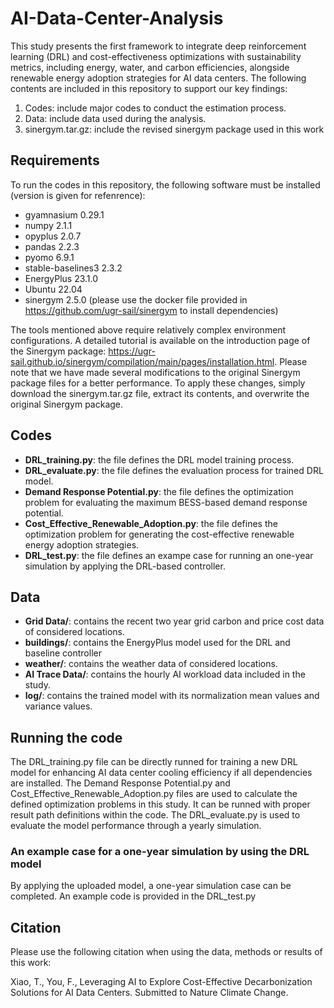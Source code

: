 # AI-Data-Center-Analysis
This study presents the first framework to integrate deep reinforcement learning (DRL) and cost-effectiveness optimizations with sustainability metrics, including energy, water, and carbon efficiencies, alongside renewable energy adoption strategies for AI data centers. The following contents are included in this repository to support our key findings:
1. Codes: include major codes to conduct the estimation process.
2. Data: include data used during the analysis.
3. sinergym.tar.gz: include the revised sinergym package used in this work

## Requirements
To run the codes in this repository, the following software must be installed (version is given for refenrence):
- gyamnasium 0.29.1
- numpy 2.1.1
- opyplus 2.0.7
- pandas 2.2.3
- pyomo 6.9.1
- stable-baselines3 2.3.2
- EnergyPlus 23.1.0
- Ubuntu 22.04
- sinergym 2.5.0 (please use the docker file provided in https://github.com/ugr-sail/sinergym to install dependencies)

The tools mentioned above require relatively complex environment configurations. A detailed tutorial is available on the introduction page of the Sinergym package: https://ugr-sail.github.io/sinergym/compilation/main/pages/installation.html. Please note that we have made several modifications to the original Sinergym package files for a better performance. To apply these changes, simply download the sinergym.tar.gz file, extract its contents, and overwrite the original Sinergym package.

## Codes
- **DRL_training.py**: the file defines the DRL model training process.
- **DRL_evaluate.py**: the file defines the evaluation process for trained DRL model.
- **Demand Response Potential.py**: the file defines the optimization problem for evaluating the maximum BESS-based demand response potential.
- **Cost_Effective_Renewable_Adoption.py**: the file defines the optimization problem for generating the cost-effective renewable energy adoption strategies.
- **DRL_test.py**: the file defines an exampe case for running an one-year simulation by applying the DRL-based controller.

## Data
- **Grid Data/**: contains the recent two year grid carbon and price cost data of considered locations.
- **buildings/**: contains the EnergyPlus model used for the DRL and baseline controller
- **weather/**: contains the weather data of considered locations.
- **AI Trace Data/**: contains the hourly AI workload data included in the study.
- **log/**: contains the trained model with its normalization mean values and variance values.

## Running the code
The DRL_training.py file can be directly runned for training a new DRL model for enhancing AI data center cooling efficiency if all dependencies are installed. The Demand Response Potential.py and Cost_Effective_Renewable_Adoption.py files are used to calculate the defined optimization problems in this study. It can be runned with proper result path definitions within the code. The DRL_evaluate.py is used to evaluate the model performance through a yearly simulation.
### An example case for a one-year simulation by using the DRL model
By applying the uploaded model, a one-year simulation case can be completed. An example code is provided in the DRL_test.py

## Citation
Please use the following citation when using the data, methods or results of this work:

Xiao, T., You, F., Leveraging AI to Explore Cost-Effective Decarbonization Solutions for AI Data Centers. Submitted to Nature Climate Change.



